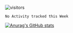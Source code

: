 ![visitors](https://visitor-badge.laobi.icu/badge?page_id=Icyoung.Icyoung)
<!--START_SECTION:waka-->
```text
No Activity tracked this Week
```
<!--END_SECTION:waka-->
[![Anurag's GitHub stats](https://github-readme-stats.vercel.app/api?username=Icyoung)](https://github.com/anuraghazra/github-readme-stats)
